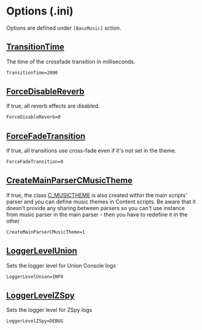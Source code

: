 # Options (.ini)

<div class="zbassmusic-externals" markdown>

Options are defined under `[BassMusic]` sction.

## <a href="#transitiontime">TransitionTime</a>

The time of the crossfade transition in milliseconds.

```dae
TransitionTime=2000
```

## <a href="#forcedisblereverb">ForceDisableReverb</a>

If true, all reverb effects are disabled.

```dae
ForceDisableReverb=0
```

## <a href="#forcefadetransition">ForceFadeTransition</a>

If true, all transitions use cross-fade even if it's not set in the theme.

```dae
ForceFadeTransition=0
```

## <a href="#createmainparsercmusictheme">CreateMainParserCMusicTheme</a>

If true, the class [C_MUSICTHEME](../classes/C_MUSICTHEME.md) is also created within the main scripts' parser
and you can define music themes in Content scripts. Be aware that it doesn't provide any sharing between parsers
so you can't use instance from music parser in the main parser - then you have to redefine it in the other

```dae
CreateMainParserCMusicTheme=1
```

## <a href="#loggerlevelunion">LoggerLevelUnion</a>

Sets the logger level for Union Console logs

```dae
LoggerLevelUnion=INFO
```

## <a href="#loggerlevelzspy">LoggerLevelZSpy</a>

Sets the logger level for ZSpy logs

```dae
LoggerLevelZSpy=DEBUG
```

</div>